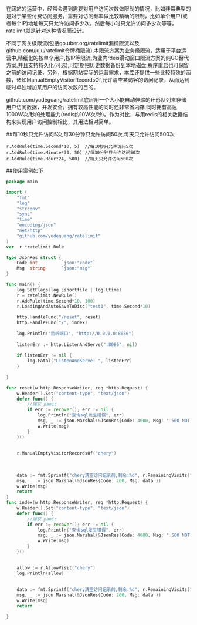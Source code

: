  
在网站的运营中，经常会遇到需要对用户访问次数做限制的情况，比如非常典型的是对于某些付费访问服务，需要对访问频率做比较精确的限制，比如单个用户(或者每个IP)地址每天只允许访问多少次，然后每小时只允许访问多少次等等，ratelimit就是针对这种情况而设计。
    
不同于网关级限流(包括go.uber.org/ratelimit漏桶限流以及github.com/juju/ratelimit令牌桶限流),本限流方案为业务级限流，适用于平台运营中,精细化的按单个用户,按IP等限流,为业内rdeis滑动窗口限流方案的纯GO替代方案,并且支持持久化(可选),可定期把历史数据备份到本地磁盘,程序重启也可保留之前的访问记录，另外，根据网站实际的运营需求，本库还提供一些比较特殊的函数，诸如ManualEmptyVisitorRecordsOf,允许清空某访客的访问记录，从而达到临时单独增加某用户的访问次数的目的。
      
github.com/yudeguang/ratelimit底层用一个大小能自动伸缩的环形队列来存储用户访问数据，并发安全，拥有较高性能的同时还非常省内存,同时拥有高达1000W次/秒的处理能力(redis约10W次/秒)。作为对比，与用redis的相关数据结构来实现用户访问控制相比，其用法相对简单。 
  
  
##每10秒只允许访问5次,每30分钟只允许访问50次,每天只允许访问500次
```
r.AddRule(time.Second*10, 5)  //每10秒只允许访问5次
r.AddRule(time.Minute*30, 50) //每30分钟只允许访问50次
r.AddRule(time.Hour*24, 500)  //每天只允许访问500次
```

##使用案例如下
```go
package main

import (
	"fmt"
	"log"
	"strconv"
	"sync"
	"time"
	"encoding/json"
    "net/http"
	"github.com/yudeguang/ratelimit"
)
var  r *ratelimit.Rule

type JsonRes struct {
	Code int         `json:"code"`
	Msg  string      `json:"msg"`
}

func main() {
	log.SetFlags(log.Lshortfile | log.Ltime)
    r = ratelimit.NewRule()
    r.AddRule(time.Second*10, 100)
	r.LoadingAndAutoSaveToDisc("test1", time.Second*10) 
	
	http.HandleFunc("/reset", reset)
	http.HandleFunc("/", index)
	
	log.Println("监听端口", "http://0.0.0.0:8086")
	
	listenErr := http.ListenAndServe(":8086", nil)
	
	if listenErr != nil {
		log.Fatal("ListenAndServe: ", listenErr)
	}
	
}

func reset(w http.ResponseWriter, req *http.Request) {
    w.Header().Set("content-type", "text/json")
	defer func() {
		//捕获 panic
		if err := recover(); err != nil {
			log.Println("查询sql发生错误", err)
    		msg, _ := json.Marshal(&JsonRes{Code: 4000, Msg: " 500 NOT FOUND !"})
    		w.Write(msg)
		}
	}()
	
	
    r.ManualEmptyVisitorRecordsOf("chery")
    
    
    
	data := fmt.Sprintf("chery清空访问记录前,剩余:%d", r.RemainingVisits("chery"))
	msg, _ := json.Marshal(&JsonRes{Code: 200, Msg: data })
	w.Write(msg)
	return
}
func index(w http.ResponseWriter, req *http.Request) {
	w.Header().Set("content-type", "text/json")
	defer func() {
		//捕获 panic
		if err := recover(); err != nil {
			log.Println("查询sql发生错误", err)
    		msg, _ := json.Marshal(&JsonRes{Code: 4000, Msg: " 500 NOT FOUND !"})
    		w.Write(msg)
		}
	}()
	

	allow := r.AllowVisit("chery")
	log.Println(allow)
	
	
	data := fmt.Sprintf("chery清空访问记录前,剩余:%d", r.RemainingVisits("chery"))
	msg, _ := json.Marshal(&JsonRes{Code: 200, Msg: data })
	w.Write(msg)
	return

}
```


